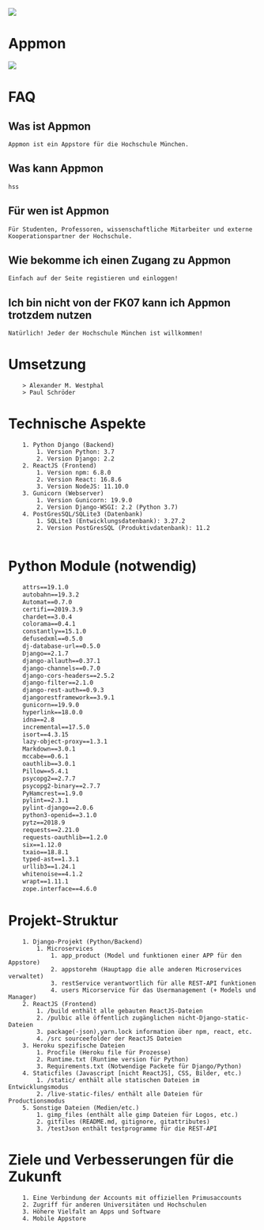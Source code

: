 
![](https://github.com/DerAlexx/HM-APP-Store/blob/master/static/img/logo_with_name_github.png)
# Appmon 

![](https://github.com/DerAlexx/HM-APP-Store/blob/master/src/assets/banner1.jpg)
# FAQ
## Was ist Appmon
``` Informationen
Appmon ist ein Appstore für die Hochschule München. 
```
## Was kann Appmon
``` Informationen
hss
```
## Für wen ist Appmon
``` Informationen
Für Studenten, Professoren, wissenschaftliche Mitarbeiter und externe   Kooperationspartner der Hochschule.
```
## Wie bekomme ich einen Zugang zu Appmon
``` Informationen
Einfach auf der Seite registieren und einloggen!
```
## Ich bin nicht von der FK07 kann ich Appmon trotzdem nutzen
``` Informationen
Natürlich! Jeder der Hochschule München ist willkommen!
```
# Umsetzung

``` Creator
    > Alexander M. Westphal
    > Paul Schröder 
```

# Technische Aspekte
``` Verwendete Versionen
    1. Python Django (Backend)
        1. Version Python: 3.7
        2. Version Django: 2.2
    2. ReactJS (Frontend)
        1. Version npm: 6.8.0
        2. Version React: 16.8.6
        3. Version NodeJS: 11.10.0
    3. Gunicorn (Webserver)
        1. Version Gunicorn: 19.9.0
        2. Version Django-WSGI: 2.2 (Python 3.7)
    4. PostGresSQL/SQLite3 (Datenbank)
        1. SQLite3 (Entwicklungsdatenbank): 3.27.2
        2. Version PostGresSQL (Produktivdatenbank): 11.2
    
```

# Python Module (notwendig)
``` astroid==2.2.5
    attrs==19.1.0
    autobahn==19.3.2
    Automat==0.7.0
    certifi==2019.3.9
    chardet==3.0.4
    colorama==0.4.1
    constantly==15.1.0
    defusedxml==0.5.0
    dj-database-url==0.5.0
    Django==2.1.7
    django-allauth==0.37.1
    django-channels==0.7.0
    django-cors-headers==2.5.2
    django-filter==2.1.0
    django-rest-auth==0.9.3
    djangorestframework==3.9.1
    gunicorn==19.9.0
    hyperlink==18.0.0
    idna==2.8
    incremental==17.5.0
    isort==4.3.15
    lazy-object-proxy==1.3.1
    Markdown==3.0.1
    mccabe==0.6.1
    oauthlib==3.0.1
    Pillow==5.4.1
    psycopg2==2.7.7
    psycopg2-binary==2.7.7
    PyHamcrest==1.9.0
    pylint==2.3.1
    pylint-django==2.0.6
    python3-openid==3.1.0
    pytz==2018.9
    requests==2.21.0
    requests-oauthlib==1.2.0
    six==1.12.0
    txaio==18.8.1
    typed-ast==1.3.1
    urllib3==1.24.1
    whitenoise==4.1.2
    wrapt==1.11.1
    zope.interface==4.6.0
```

# Projekt-Struktur

``` ServerStrucktur
    1. Django-Projekt (Python/Backend)
        1. Microservices 
            1. app_product (Model und funktionen einer APP für den Appstore)
            2. appstorehm (Hauptapp die alle anderen Microservices verwaltet)
            3. restService verantwortlich für alle REST-API funktionen
            4. users Micorservice für das Usermanagement (+ Models und Manager)
    2. ReactJS (Frontend)
        1. /build enthält alle gebauten ReactJS-Dateien
        2. /pulbic alle öffentlich zugänglichen nicht-Django-static-Dateien
        3. package(-json),yarn.lock information über npm, react, etc.
        4. /src sourceefolder der ReactJS Dateien
    3. Heroku spezifische Dateien
        1. Procfile (Heroku file für Prozesse)
        2. Runtime.txt (Runtime version für Python)
        3. Requirements.txt (Notwendige Packete für Django/Python)
    4. Staticfiles (Javascript [nicht ReactJS], CSS, Bilder, etc.)
        1. /static/ enthält alle statischen Dateien im Entwicklungsmodus
        2. /live-static-files/ enthält alle Dateien für Productionsmodus
    5. Sonstige Dateien (Medien/etc.)
        1. gimp_files (enthält alle gimp Dateien für Logos, etc.)
        2. gitfiles (README.md, gitignore, gitattributes)
        3. /testJson enthält testprogramme für die REST-API
```

# Ziele und Verbesserungen für die Zukunft
``` Informationen
    1. Eine Verbindung der Accounts mit offiziellen Primusaccounts
    2. Zugriff für anderen Universitäten und Hochschulen
    3. Höhere Vielfalt an Apps und Software
    4. Mobile Appstore
```
